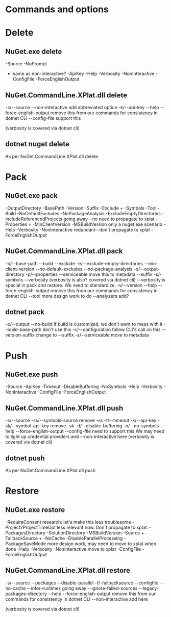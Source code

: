 # Commands and options

# Delete
## NuGet.exe delete
-Source
-NoPrompt
 - same as non-interactive?
-ApiKey
-Help
-Verbosity
-NonInteractive
-ConfigFile
-ForceEnglishOutput

## NuGet.CommandLine.XPlat.dll delete
-s/--source
--non-interactive
    add abbreviated option 
-k/--api-key
--help
--force-english-output 
    remove this from our commands for consistency in dotnet CLI
--config-file
    support this

(verbosity is covered via dotnet cli)

## dotnet nuget delete
As per NuGet.CommandLine.XPlat.dll delete

# Pack
## NuGet.exe pack
-OutputDirectory
-BasePath
-Version
-Suffix
-Exclude +
-Symbols
-Tool
-Build
-NoDefaultExcludes
-NoPackageAnalysis
-ExcludeEmptyDirectories
-IncludeReferencedProjects
     going away - no need to propagate to xplat
-Properties +
-MinClientVersion
-MSBuildVersion
    only a nuget.exe scenario
-Help
-Verbosity
-NonInteractive
    redundant--don't propagate to xplat
-ForceEnglishOutput

## NuGet.CommandLine.XPlat.dll pack
-b/--base-path
--build
--exclude
-e/--exclude-empty-directories
--min-client-version
--no-default-excludes
--no-package-analysis
-o/--output-directory
-p/--properties
--serviceable
    move this to metadata
--suffix
-s/-symbols
--verbosity
     (verbosity is also? covered via dotnet cli)
     --verbosity is special in pack and restore. We need to standardize.
-v/--version
--help
--force-english-output
    remove this from our commands for consistency in dotnet CLI
--tool
    more design work to do
--analyzers
    add?

## dotnet pack
-o/--output
--no-build
    if build is customized, we don't want to mess with it
--build-base-path
    don't use this
-c/--configuration
   follow CLI's call on this
--version-suffix
   change to --suffix
-s/--serviceable
  move to metadata

# Push
## NuGet.exe push
-Source
-ApiKey
-Timeout
-DisableBuffering
-NoSymbols
-Help
-Verbosity
-NonInteractive
-ConfigFile
-ForceEnglishOutput

## NuGet.CommandLine.XPlat.dll push
-s/--source
-ss/--symbols-source
    remove -ss
-t/--timeout
-k/--api-key
-sk/--symbol-api-key
    remove -sk
-d/--disable-buffering
-n/--no-symbols
--help
--force-english-output
--config-file
   need to support this
We may need to light up credential providers and --non-interactive here 
(verbosity is covered via dotnet cli)

## dotnet push
As per NuGet.CommandLine.XPlat.dll push

# Restore
## NuGet.exe restore
-RequireConsent
   research: let's make this less troublesome
-Project2ProjectTimeOut
   less relevant now. Don't propagate to xplat.
-PackagesDirectory
-SolutionDirectory
-MSBuildVersion
-Source +
-FallbackSource +
-NoCache
-DisableParallelProcessing
-PackageSaveMode
    more design work, may need to move to xplat when done
-Help
-Verbosity
-NonInteractive
   move to xplat
-ConfigFile
-ForceEnglishOutput

## NuGet.CommandLine.XPlat.dll restore
-s/--source
--packages
--disable-parallel
-f/-fallbacksource
--configfile
--no-cache
--infer-runtimes
     going away
--ignore-failed-sources
--legacy-packages-directory
--help
--force-english-output
    remove this from our commands for consistency in dotnet CLI
--non-interactive
    add here

(verbosity is covered via dotnet cli)



 




